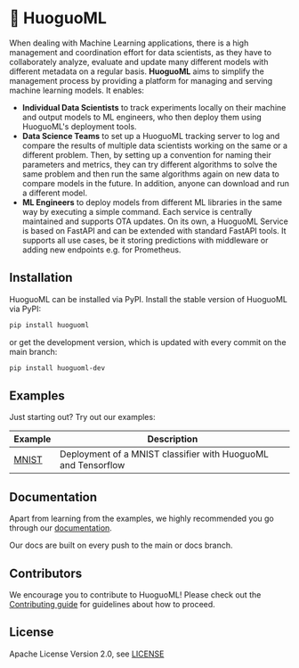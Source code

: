 
# 🍲 HuoguoML

When dealing with Machine Learning applications, there is a high management and coordination effort for data scientists, as they have to collaborately analyze, evaluate and update many different models with different metadata on a regular basis. **HuoguoML** aims to simplify the management process by providing a platform for managing and serving machine learning models. It enables:

- **Individual Data Scientists** to track experiments locally on their machine and output models to ML engineers, who then deploy them using HuoguoML's deployment tools. 
- **Data Science Teams** to set up a HuoguoML tracking server to log and compare the results of multiple data scientists working on the same or a different problem. Then, by setting up a convention for naming their parameters and metrics, they can try different algorithms to solve the same problem and then run the same algorithms again on new data to compare models in the future. In addition, anyone can download and run a different model.
- **ML Engineers** to deploy models from different ML libraries in the same way by executing a simple command. Each service is centrally maintained and supports OTA updates. On its own, a HuoguoML Service is based on FastAPI and can be extended with standard FastAPI tools. It supports all use cases, be it storing predictions with middleware or adding new endpoints e.g. for Prometheus.

## Installation

HuoguoML can be installed via PyPI. Install the stable version of HuoguoML via PyPI:

```bash
pip install huoguoml
```

or get the development version, which is updated with every commit on the main branch:

```bash
pip install huoguoml-dev
```


## Examples

Just starting out? Try out our examples:

| Example                          | Description   | 
| --------------------------       | -------------| 
| [MNIST](examples/mnist)    | Deployment of a MNIST classifier with HuoguoML and Tensorflow | 

## Documentation

Apart from learning from the examples, we highly recommended you go through our [documentation](https://steven-mi.gitbook.io/huoguoml/).

Our docs are built on every push to the main or docs branch.

## Contributors

We encourage you to contribute to HuoguoML! Please check out the [Contributing guide](CONTRIBUTING.md) for guidelines about how to proceed.


## License

Apache License Version 2.0, see [LICENSE](LICENSE)
